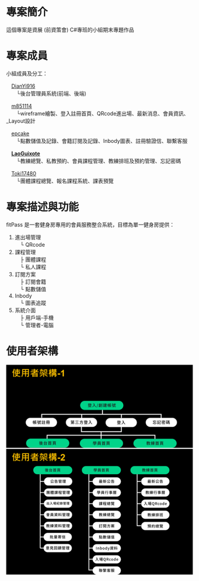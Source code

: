 # 專案簡介
這個專案是資展 (前資策會) C#專班的小組期末專題作品

# 專案成員
小組成員及分工：  

　<a href="https://github.com/DianYi916">DianYi916</a>  
　　└後台管理員系統(前端、後端)  
  
　<a href="https://github.com/m851114">m851114</a>  
　　└wireframe繪製、登入註冊首頁、QRcode進出場、最新消息、會員資訊、_Layout設計  
  
　<a href="https://github.com/epcake">epcake</a>  
　　└點數儲值及記錄、會籍訂閱及記錄、Inbody圖表、註冊驗證信、聯繫客服  
  
　<a href="https://github.com/LaoGuixote">**LaoGuixote**</a>  
　　└教練總覽、私教預約、會員課程管理、教練排班及預約管理、忘記密碼  
  
　<a href="https://github.com/Toki17480">Toki17480</a>  
　　└團體課程總覽、報名課程系統、課表預覽  

# 專案描述與功能
fitPass 是一套健身房專用的會員服務整合系統，目標為單一健身房提供：  
1. 進出場管理  
　└ QRcode
2. 課程管理  
　├ 團體課程  
　└ 私人課程  
4. 訂閱方案  
　├ 訂閱會籍  
　└ 點數儲值  
5. Inbody  
　└ 圖表追蹤  
6. 系統介面  
　├ 用戶端-手機  
　└ 管理者-電腦  

# 使用者架構
<img src="./wwwroot/img/Architecture diagram1.png" alt="架構圖1">
<img src="./wwwroot/img/Architecture diagram2.png" alt="架構圖2">
